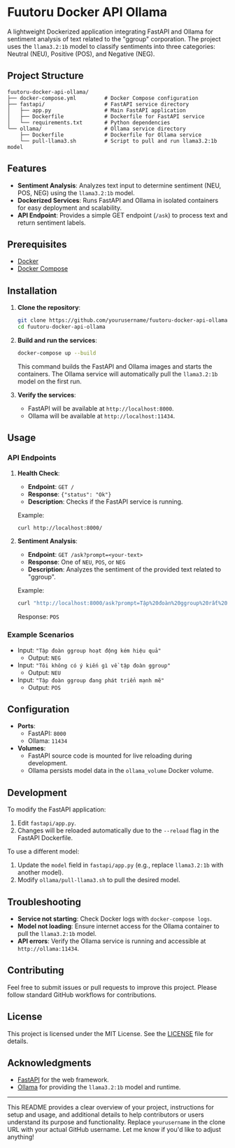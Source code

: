 # Fuutoru Docker API Ollama

A lightweight Dockerized application integrating FastAPI and Ollama for sentiment analysis of text related to the "ggroup" corporation. The project uses the `llama3.2:1b` model to classify sentiments into three categories: Neutral (NEU), Positive (POS), and Negative (NEG).

## Project Structure

```
fuutoru-docker-api-ollama/
├── docker-compose.yml         # Docker Compose configuration
├── fastapi/                   # FastAPI service directory
│   ├── app.py                 # Main FastAPI application
│   ├── Dockerfile             # Dockerfile for FastAPI service
│   └── requirements.txt       # Python dependencies
└── ollama/                    # Ollama service directory
    ├── Dockerfile             # Dockerfile for Ollama service
    └── pull-llama3.sh         # Script to pull and run llama3.2:1b model
```

## Features

- **Sentiment Analysis**: Analyzes text input to determine sentiment (NEU, POS, NEG) using the `llama3.2:1b` model.
- **Dockerized Services**: Runs FastAPI and Ollama in isolated containers for easy deployment and scalability.
- **API Endpoint**: Provides a simple GET endpoint (`/ask`) to process text and return sentiment labels.

## Prerequisites

- [Docker](https://docs.docker.com/get-docker/)
- [Docker Compose](https://docs.docker.com/compose/install/)

## Installation

1. **Clone the repository**:
   ```bash
   git clone https://github.com/yourusername/fuutoru-docker-api-ollama.git
   cd fuutoru-docker-api-ollama
   ```

2. **Build and run the services**:
   ```bash
   docker-compose up --build
   ```
   This command builds the FastAPI and Ollama images and starts the containers. The Ollama service will automatically pull the `llama3.2:1b` model on the first run.

3. **Verify the services**:
   - FastAPI will be available at `http://localhost:8000`.
   - Ollama will be available at `http://localhost:11434`.

## Usage

### API Endpoints

1. **Health Check**:
   - **Endpoint**: `GET /`
   - **Response**: `{"status": "Ok"}`
   - **Description**: Checks if the FastAPI service is running.

   Example:
   ```bash
   curl http://localhost:8000/
   ```

2. **Sentiment Analysis**:
   - **Endpoint**: `GET /ask?prompt=<your-text>`
   - **Response**: One of `NEU`, `POS`, or `NEG`
   - **Description**: Analyzes the sentiment of the provided text related to "ggroup".

   Example:
   ```bash
   curl "http://localhost:8000/ask?prompt=Tập%20đoàn%20ggroup%20rất%20tuyệt%20vời"
   ```
   Response: `POS`

### Example Scenarios

- Input: `"Tập đoàn ggroup hoạt động kém hiệu quả"`
  - Output: `NEG`
- Input: `"Tôi không có ý kiến gì về tập đoàn ggroup"`
  - Output: `NEU`
- Input: `"Tập đoàn ggroup đang phát triển mạnh mẽ"`
  - Output: `POS`

## Configuration

- **Ports**:
  - FastAPI: `8000`
  - Ollama: `11434`
- **Volumes**:
  - FastAPI source code is mounted for live reloading during development.
  - Ollama persists model data in the `ollama_volume` Docker volume.

## Development

To modify the FastAPI application:
1. Edit `fastapi/app.py`.
2. Changes will be reloaded automatically due to the `--reload` flag in the FastAPI Dockerfile.

To use a different model:
1. Update the `model` field in `fastapi/app.py` (e.g., replace `llama3.2:1b` with another model).
2. Modify `ollama/pull-llama3.sh` to pull the desired model.

## Troubleshooting

- **Service not starting**: Check Docker logs with `docker-compose logs`.
- **Model not loading**: Ensure internet access for the Ollama container to pull the `llama3.2:1b` model.
- **API errors**: Verify the Ollama service is running and accessible at `http://ollama:11434`.

## Contributing

Feel free to submit issues or pull requests to improve this project. Please follow standard GitHub workflows for contributions.

## License

This project is licensed under the MIT License. See the [LICENSE](LICENSE) file for details.

## Acknowledgments

- [FastAPI](https://fastapi.tiangolo.com/) for the web framework.
- [Ollama](https://ollama.ai/) for providing the `llama3.2:1b` model and runtime.

---

This README provides a clear overview of your project, instructions for setup and usage, and additional details to help contributors or users understand its purpose and functionality. Replace `yourusername` in the clone URL with your actual GitHub username. Let me know if you'd like to adjust anything!
